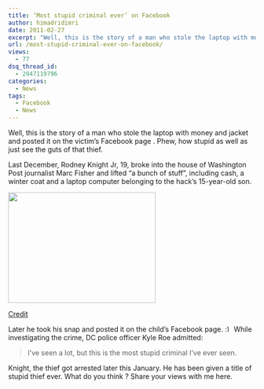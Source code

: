 ```yaml
---
title: ‘Most stupid criminal ever’ on Facebook
author: himadridimri
date: 2011-02-27
excerpt: "Well, this is the story of a man who stole the laptop with money and jacket and posted it on the victim's Facebook page . Phew, how stupid as well as just see the guts of that thief."
url: /most-stupid-criminal-ever-on-facebook/
views:
  - 77
dsq_thread_id:
  - 2947119796
categories:
  - News
tags:
  - Facebook
  - News
---
```

Well, this is the story of a man who stole the laptop with money and jacket and posted it on the victim&#8217;s Facebook page . Phew, how stupid as well as just see the guts of that thief.

Last December, Rodney Knight Jr, 19, broke into the house of Washington Post journalist Marc Fisher and lifted &#8220;a bunch of stuff&#8221;, including cash, a winter coat and a laptop computer belonging to the hack&#8217;s 15-year-old son.

[<img class="alignnone size-full wp-image-5945" src="http://cdn.devilsworkshop.org/files/2011/02/facebook_burglar.jpg" alt="" width="300" height="225" />][1]

<a href="http://www.theregister.co.uk/2011/02/24/most_stupid_criminal/" onclick="_gaq.push(['_trackEvent', 'outbound-article', 'http://www.theregister.co.uk/2011/02/24/most_stupid_criminal/', 'Credit']);" >Credit</a>

Later he took his snap and posted it on the child&#8217;s Facebook page. <img src="http://devilsworkshop.org/wp-includes/images/smilies/simple-smile.png" alt=":)" class="wp-smiley" style="height: 1em; max-height: 1em;" /> While investigating the crime, DC police officer Kyle Roe admitted:

> I&#8217;ve seen a lot, but this is the most stupid criminal I&#8217;ve ever seen.

Knight, the thief got arrested later this January. He has been given a title of stupid thief ever. What do you think ? Share your views with me here.

 [1]: http://cdn.devilsworkshop.org/files/2011/02/facebook_burglar.jpg
